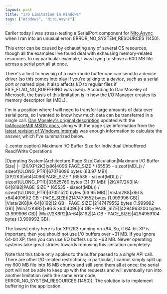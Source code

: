 ```yaml
---
layout: post
title: "I/O Limitation in Windows"
tags: ["Windows", "Nito.Async"]
---
```



Earlier today I was stress-testing a SerialPort component for [Nito.Async](http://nitoasync.codeplex.com/) when I ran into an unusual error: ERROR_NO_SYSTEM_RESOURCES (1450).





This error can be caused by exhausting any of several OS resources, though all the examples I've found deal with exhausing memory-related resources. In my particular example, I was trying to shove a 600 MB file across a serial port all at once.





There's a limit to how big of a user-mode buffer one can send to a device driver (so this comes into play if you're talking to a _device_, such as a serial port or named pipe; it also affects I/O to regular files if FILE_FLAG_NO_BUFFERING was used). According to Dan Moseley of Microsoft, the basis of this limitation is in how the I/O Manager creates its memory descriptor list (MDL).





I'm in a position where I will need to transfer large amounts of data over serial ports, so I wanted to know how much data can be transferred in a single call. [Dan Moseley's original description](http://msdn.microsoft.com/en-us/library/aa365747(VS.85).aspx) updated with the [IoAllocateMdl MSDN docs](http://msdn.microsoft.com/en-us/library/aa490866.aspx), along with the page size information from the [latest revision of Windows Internals](http://www.amazon.com/gp/product/0735625301?ie=UTF8&tag=stepheclearys-20&linkCode=as2&camp=1789&creative=390957&creativeASIN=0735625301) was enough information to calculate the answer, which I've summarized below.



{:.center.caption}
Maximum I/O Buffer Size for Individual Unbuffered Read/Write Operations

|Operating System|Architecture|Page Size|Calculation|Maximum I/O Buffer Size|
|-
|2K/XP/2K3|x86|4096|PAGE_SIZE * (65535 - sizeof(MDL)) / sizeof(ULONG_PTR)|67076096 bytes (63.97 MB)|
|XP/2K3|x64|4096|PAGE_SIZE * (65535 - sizeof(MDL)) / sizeof(ULONG_PTR)|33525760 bytes (31.97 MB)|
|2K/XP/2K3|IA-64|8192|PAGE_SIZE * (65535 - sizeof(MDL)) / sizeof(ULONG_PTR)|67051520 bytes (63.95 MB)|
|Vista/2K8|x86 & x64|4096|(2 GB - PAGE_SIZE)|2147479552 bytes (1.999996 GB)|
|Vista/2K8|IA-64|8192|(2 GB - PAGE_SIZE)|2147479552 bytes (1.999992 GB)|
|Win7/2K8R2|x86 & x64|4096|(4 GB - PAGE_SIZE)|4294963200 bytes (3.999996 GB)|
|Win7/2K8R2|IA-64|8192|(4 GB - PAGE_SIZE)|4294959104 bytes (3.999992 GB)|




The lowest entry here is for XP/2K3 running on x64. So, if 64-bit XP is important, then you should not use I/O buffers over ~31 MB. If you ignore 64-bit XP, then you can use I/O buffers up to ~63 MB. Newer operating systems take great strides towards removing this limitation completely.





Note that this table only applies to the buffer passed to a _single_ API call. There are other I/O-related restrictions; in particular, I cannot simply split up my 600 MB file into 16 MB chunks and still send them all at once; the serial port will not be able to keep up with the requests and will eventually run into another limitation (with the same error code, ERROR_NO_SYSTEM_RESOURCES (1450)). The solution is to implement buffering in the application.

